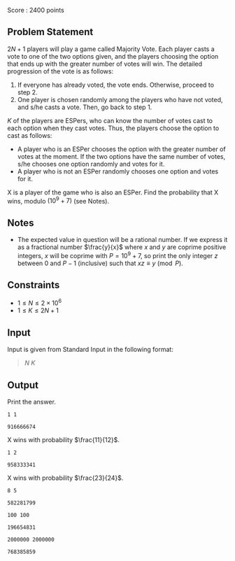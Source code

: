 Score : $2400$ points

## Problem Statement

$2N+1$ players will play a game called Majority Vote. Each player casts a vote to one of the two options given, and the players choosing the option that ends up with the greater number of votes will win. The detailed progression of the vote is as follows:

1. If everyone has already voted, the vote ends. Otherwise, proceed to step 2.
2. One player is chosen randomly among the players who have not voted, and s/he casts a vote. Then, go back to step 1.

$K$ of the players are ESPers, who can know the number of votes cast to each option when they cast votes.
Thus, the players choose the option to cast as follows:

- A player who is an ESPer chooses the option with the greater number of votes at the moment. If the two options have the same number of votes, s/he chooses one option randomly and votes for it.
- A player who is not an ESPer randomly chooses one option and votes for it.

X is a player of the game who is also an ESPer. Find the probability that X wins, modulo $(10^9+7)$ (see Notes).

## Notes

- The expected value in question will be a rational number. If we express it as a fractional number $\frac{y}{x}$ where $x$ and $y$ are coprime positive integers, $x$ will be coprime with $P=10^9+7$, so print the only integer $z$ between $0$ and $P-1$ (inclusive) such that $xz \equiv y \pmod P$.

## Constraints

- $1 \leq N \leq 2\times 10^6$
- $1 \leq K \leq 2N+1$

## Input

Input is given from Standard Input in the following format:

> $N$ $K$

## Output

Print the answer.

```input1
1 1
```

```output1
916666674
```

X wins with probability $\frac{11}{12}$.

```input2
1 2
```

```output2
958333341
```

X wins with probability $\frac{23}{24}$.

```input3
8 5
```

```output3
582281799
```

```input4
100 100
```

```output4
196654831
```

```input5
2000000 2000000
```

```output5
768385859
```